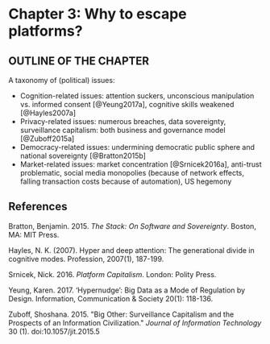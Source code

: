 # Chapter 3: Why to escape platforms?

## OUTLINE OF THE CHAPTER

A taxonomy of (political) issues:

* Cognition-related issues: attention suckers, unconscious manipulation vs. informed consent [@Yeung2017a], cognitive skills weakened [@Hayles2007a]
* Privacy-related issues: numerous breaches, data sovereignty, surveillance capitalism: both business and governance model [@Zuboff2015a]
* Democracy-related issues: undermining democratic public sphere and national sovereignty [@Bratton2015b]
* Market-related issues: market concentration [@Srnicek2016a], anti-trust problematic, social media monopolies (because of network effects, falling transaction costs because of automation), US hegemony

## References

Bratton, Benjamin. 2015. *The Stack: On Software and Sovereignty*. Boston, MA: MIT Press.

Hayles, N. K. (2007). Hyper and deep attention: The generational divide in cognitive modes. Profession, 2007(1), 187-199.

Srnicek, Nick. 2016. *Platform Capitalism*. London: Polity Press.

Yeung, Karen. 2017. ‘Hypernudge’: Big Data as a Mode of Regulation by Design. Information, Communication & Society 20(1): 118-136.

Zuboff, Shoshana. 2015. "Big Other: Surveillance Capitalism and the Prospects of an Information Civilization." *Journal of Information Technology* 30 (1). doi:10.1057/jit.2015.5

